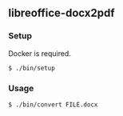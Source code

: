 ## libreoffice-docx2pdf

### Setup

Docker is required.

```
$ ./bin/setup
```

### Usage

```
$ ./bin/convert FILE.docx
```
